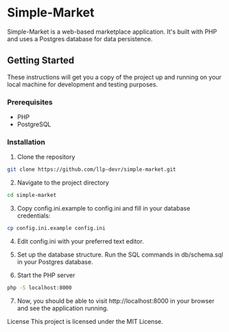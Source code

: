 # Simple-Market

Simple-Market is a web-based marketplace application. It's built with PHP and uses a Postgres database for data persistence.

## Getting Started

These instructions will get you a copy of the project up and running on your local machine for development and testing purposes.

### Prerequisites

- PHP
- PostgreSQL

### Installation

1. Clone the repository

```bash
git clone https://github.com/llp-devr/simple-market.git
```

2. Navigate to the project directory

```bash
cd simple-market
```

3. Copy config.ini.example to config.ini and fill in your database credentials:

```bash
cp config.ini.example config.ini
```
4. Edit config.ini with your preferred text editor.

5. Set up the database structure. Run the SQL commands in db/schema.sql in your Postgres database.

6. Start the PHP server

```bash
php -S localhost:8000
```

7. Now, you should be able to visit http://localhost:8000 in your browser and see the application running.

License
This project is licensed under the MIT License.
